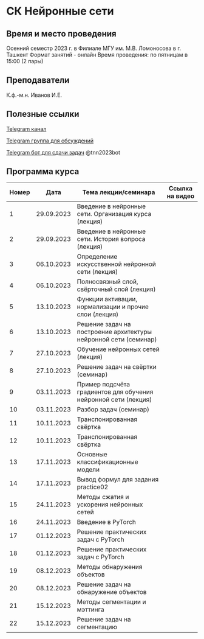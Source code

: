 # СК Нейронные сети

## Время и место проведения
Осенний семестр 2023 г. в Филиале МГУ им. М.В. Ломоносова в г. Ташкент
Формат занятий - онлайн
Время проведения: по пятницам в 15:00 (2 пары)

## Преподаватели
К.ф.-м.н. Иванов И.Е.

## Полезные ссылки

[Telegram канал](https://t.me/+5vhShJ6psxA3NDYy)

[Telegram группа для обсуждений](https://t.me/+-9VWHNuL6Ms3MDc6)

[Telegram бот для сдачи задач](t.me/tnn2023bot) @tnn2023bot

## <a name="program" /> Программа курса 
| Номер         | Дата         | Тема лекции/семинара                                  | Ссылка на видео |
| ------------- | -------------| -------------                                        |  -------------   |
| 1 |  29.09.2023   |  Введение в нейронные сети. Организация курса (лекция)                 |         |
| 2 |  29.09.2023   |  Введение в нейронные сети. История вопроса (лекция)                   |         |
| 3 |  06.10.2023   |  Определение искусственной нейронной сети (лекция)                     |         |
| 4 |  06.10.2023   |  Полносвязный слой, свёрточный слой (лекция)                           |         |
| 5 |  13.10.2023   |  Функции активации, нормализации и прочие слои (лекция)                |         |
| 6 |  13.10.2023   |  Решение задач на построение архитектуры нейронной сети (семинар)      |         |
| 7 |  27.10.2023   |  Обучение нейронных сетей (лекция)                                     |         |
| 8 |  27.10.2023   |  Решение задач на свёртки (семинар)                                    |         |
| 9 |  03.11.2023   |  Пример подсчёта  градиентов для обучения нейронной сети (лекция)      |         |
| 10|  03.11.2023   |  Разбор задач (семинар)                                                |         |
| 11|  10.11.2023   |  Транспонированная свёртка                                             |         |
| 12|  10.11.2023   |  Транспонированная свёртка                                             |         |
| 13|  17.11.2023   |  Основные классификационные модели                                     |         |
| 14|  17.11.2023   |  Вывод формул для задания practice02                                   |         |
| 15|  24.11.2023   |  Методы сжатия и ускорения нейронных сетей                             |         |
| 16|  24.11.2023   |  Введение в PyTorch                                                    |         |
| 17|  01.12.2023   |  Решение практических задач с PyTorch                                  |         |
| 18|  01.12.2023   |  Решение практических задач с PyTorch                                  |         |
| 19|  08.12.2023   |  Методы обнаружения объектов                                           |         |
| 20|  08.12.2023   |  Решение задач на обнаружение объектов                                 |         |
| 21|  15.12.2023   |  Методы сегментации и мэттинга                                         |         |
| 22|  15.12.2023   |  Решение задач на сегментацию                                          |         |
